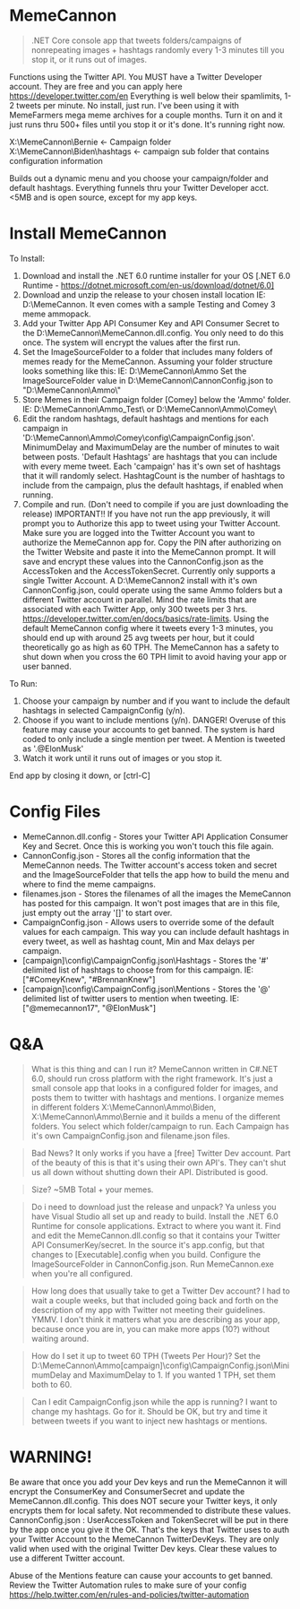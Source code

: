 # MemeCannon
>.NET Core console app that tweets folders/campaigns of nonrepeating images + hashtags randomly every 1-3 minutes till you stop it, or it runs out of images.

Functions using the Twitter API. You MUST have a Twitter Developer account. They are free and you can apply here https://developer.twitter.com/en 
Everything is well below their spamlimits, 1-2 tweets per minute. No install, just run. I've been using it with MemeFarmers mega meme archives for a couple months. Turn it on and it just runs thru 500+ files until you stop it or it's done. It's running right now.

X:\MemeCannon\Bernie <- Campaign folder
X:\MemeCannon\Biden\hashtags <- campaign sub folder that contains configuration information

Builds out a dynamic menu and you choose your campaign/folder and default hashtags. 
Everything funnels thru your Twitter Developer acct. <5MB and is open source, except for my app keys.

# Install MemeCannon
To Install:
1) Download and install the .NET 6.0 runtime installer for your OS [.NET 6.0 Runtime - https://dotnet.microsoft.com/en-us/download/dotnet/6.0]
2) Download and unzip the release to your chosen install location IE: D:\MemeCannon. It even comes with a sample Testing and Comey 3 meme ammopack.
3) Add your Twitter App API Consumer Key and API Consumer Secret to the D:\MemeCannon\MemeCannon.dll.config. You only need to do this once. The system will encrypt the values after the first run.
4) Set the ImageSourceFolder to a folder that includes many folders of memes ready for the MemeCannon. Assuming your folder structure looks something like this:
 IE: D:\MemeCannon\Ammo
 Set the ImageSourceFolder value in D:\MemeCannon\CannonConfig.json to "D:\\MemeCannon\\Ammo\\"
5) Store Memes in their Campaign folder [Comey] below the 'Ammo' folder. IE: D:\MemeCannon\Ammo\_Test\ or D:\MemeCannon\Ammo\Comey\
6) Edit the random hashtags, default hashtags and mentions for each campaign in 'D:\MemeCannon\Ammo\Comey\config\CampaignConfig.json'. MinimumDelay and MaximumDelay are the number of minutes to wait between posts. 
 'Default Hashtags' are hashtags that you can include with every meme tweet. Each 'campaign' has it's own set of hashtags that it will randomly select. HashtagCount is the number of hashtags to include from the campaign, plus the default hashtags, if enabled when running.
7) Compile and run. (Don't need to compile if you are just downloading the release)
IMPORTANT!! If you have not run the app previously, it will prompt you to Authorize this app to tweet using your Twitter Account. Make sure you are logged into the Twitter Account you want to authorize the MemeCannon app for. Copy the PIN after authorizing on the Twitter Website and paste it into the MemeCannon prompt. It will save and encrypt these values into the CannonConfig.json as the AccessToken and the AccessTokenSecret. Currently only supports a single Twitter Account. A D:\MemeCannon2 install with it's own CannonConfig.json, could operate using the same Ammo folders but a different Twitter account in parallel. Mind the rate limits that are associated with each Twitter App, only 300 tweets per 3 hrs. https://developer.twitter.com/en/docs/basics/rate-limits. Using the default MemeCannon config where it tweets every 1-3 minutes, you should end up with around 25 avg tweets per hour, but it could theoretically go as high as 60 TPH. The MemeCannon has a safety to shut down when you cross the 60 TPH limit to avoid having your app or user banned.

To Run:
1) Choose your campaign by number and if you want to include the default hashtags in selected CampaignConfig (y/n).
2) Choose if you want to include mentions (y/n). DANGER! Overuse of this feature may cause your accounts to get banned. The system is hard coded to only include a single mention per tweet. A Mention is tweeted as '.@ElonMusk'
3) Watch it work until it runs out of images or you stop it. 

End app by closing it down, or [ctrl-C]

# Config Files
* MemeCannon.dll.config - Stores your Twitter API Application Consumer Key and Secret. Once this is working you won't touch this file again.
* CannonConfig.json - Stores all the config information that the MemeCannon needs. The Twitter account's access token and secret and the ImageSourceFolder that tells the app how to build the menu and where to find the meme campaigns.
* filenames.json - Stores the filenames of all the images the MemeCannon has posted for this campaign. It won't post images that are in this file, just empty out the  array '[]' to start over. 
* CampaignConfig.json - Allows users to override some of the default values for each campaign. This way you can include default hashtags in every tweet, as well as hashtag count, Min and Max delays per campaign.
* [campaign]\config\CampaignConfig.json\Hashtags - Stores the '#' delimited list of hashtags to choose from for this campaign. IE: ["#ComeyKnew", "#BrennanKnew"]
* [campaign]\config\CampaignConfig.json\Mentions - Stores the '@' delimited list of twitter users to mention when tweeting. IE: ["@memecannon17", "@ElonMusk"]

# Q&A
>What is this thing and can I run it? 
MemeCannon written in C#.NET 6.0, should run cross platform with the right framework. It's just a small console app that looks in a configured folder for images, and posts them to twitter with hashtags and mentions. I organize memes in different folders X:\MemeCannon\Ammo\Biden, X:\MemeCannon\Ammo\Bernie and it builds a menu of the different folders. You select which folder/campaign to run. Each Campaign has it's own CampaignConfig.json and filename.json files.

>Bad News?
It only works if you have a [free] Twitter Dev account. Part of the beauty of this is that it's using their own API's. They can't shut us all down without shutting down their API. Distributed is good.

>Size?
~5MB Total + your memes.

>Do i need to download just the release and unpack?
Ya unless you have Visual Studio all set up and ready to build. Install the .NET 6.0 Runtime for console applications. Extract to where you want it. Find and edit the MemeCannon.dll.config so that it contains your Twitter API ConsumerKey/secret. In the source it's app.config, but that changes to [Executable].config when you build. Configure the ImageSourceFolder in CannonConfig.json. Run MemeCannon.exe when you're all configured.

>How long does that usually take to get a Twitter Dev account?
I had to wait a couple weeks, but that included going back and forth on the description of my app with Twitter not meeting their guidelines. YMMV. I don't think it matters what you are describing as your app, because once you are in, you can make more apps (10?) without waiting around.

>How do I set it up to tweet 60 TPH (Tweets Per Hour)?
Set the D:\MemeCannon\Ammo\[campaign]\config\CampaignConfig.json\MinimumDelay and MaximumDelay to 1. If you wanted 1 TPH, set them both to 60.

>Can I edit CampaignConfig.json while the app is running? I want to change my hashtags. 
Go for it. Should be OK, but try and time it between tweets if you want to inject new hashtags or mentions.

# WARNING!
Be aware that once you add your Dev keys and run the MemeCannon it will encrypt the ConsumerKey and ConsumerSecret and update the MemeCannon.dll.config. This does NOT secure your Twitter keys, it only encrypts them for local safety. Not recommended to distribute these values.
CannonConfig.json : UserAccessToken and TokenSecret will be put in there by the app once you give it the OK. That's the keys that Twitter uses to auth your Twitter Account to the MemeCannon TwitterDevKeys. They are only valid when used with the original Twitter Dev keys. Clear these values to use a different Twitter account.

Abuse of the Mentions feature can cause your accounts to get banned. Review the Twitter Automation rules to make sure of your config
https://help.twitter.com/en/rules-and-policies/twitter-automation

